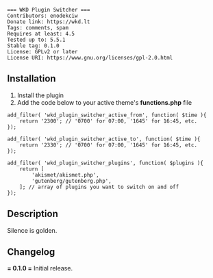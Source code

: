 ```
=== WKD Plugin Switcher ===
Contributors: enodekciw
Donate link: https://wkd.lt
Tags: comments, spam
Requires at least: 4.5
Tested up to: 5.5.1
Stable tag: 0.1.0
License: GPLv2 or later
License URI: https://www.gnu.org/licenses/gpl-2.0.html
```

## Installation ##

1. Install the plugin
2. Add the code below to your active theme's **functions.php** file

```
add_filter( 'wkd_plugin_switcher_active_from', function( $time ){
	return '2300'; // '0700' for 07:00, '1645' for 16:45, etc.
});

add_filter( 'wkd_plugin_switcher_active_to', function( $time ){
	return '2330'; // '0700' for 07:00, '1645' for 16:45, etc.
});

add_filter( 'wkd_plugin_switcher_plugins', function( $plugins ){
	return [
		'akismet/akismet.php',
		'gutenberg/gutenberg.php',
	]; // array of plugins you want to switch on and off
});
```

## Description ##

Silence is golden.

## Changelog ##

**= 0.1.0 =**
Initial release.

